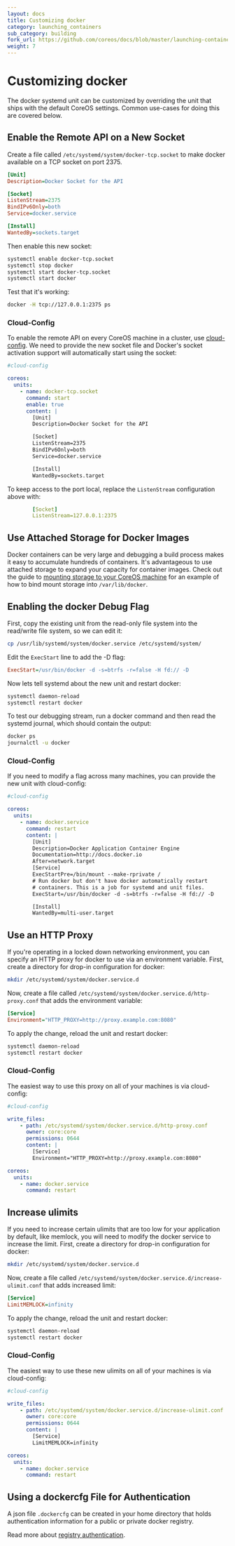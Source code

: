 ```yaml
---
layout: docs
title: Customizing docker
category: launching_containers
sub_category: building
fork_url: https://github.com/coreos/docs/blob/master/launching-containers/building/customizing-docker/index.md
weight: 7
---
```


# Customizing docker

The docker systemd unit can be customized by overriding the unit that ships with the default CoreOS settings. Common use-cases for doing this are covered below.

## Enable the Remote API on a New Socket

Create a file called `/etc/systemd/system/docker-tcp.socket` to make docker available on a TCP socket on port 2375.

```ini
[Unit]
Description=Docker Socket for the API

[Socket]
ListenStream=2375
BindIPv6Only=both
Service=docker.service

[Install]
WantedBy=sockets.target
```

Then enable this new socket:

```sh
systemctl enable docker-tcp.socket
systemctl stop docker
systemctl start docker-tcp.socket
systemctl start docker
```

Test that it's working:

```sh
docker -H tcp://127.0.0.1:2375 ps
```

### Cloud-Config

To enable the remote API on every CoreOS machine in a cluster, use [cloud-config]({{site.baseurl}}/docs/cluster-management/setup/cloudinit-cloud-config). We need to provide the new socket file and Docker's socket activation support will automatically start using the socket:

```yaml
#cloud-config

coreos:
  units:
    - name: docker-tcp.socket
      command: start
      enable: true
      content: |
        [Unit]
        Description=Docker Socket for the API

        [Socket]
        ListenStream=2375
        BindIPv6Only=both
        Service=docker.service

        [Install]
        WantedBy=sockets.target
```

To keep access to the port local, replace the `ListenStream` configuration above with:

```yaml
        [Socket]
        ListenStream=127.0.0.1:2375
```

## Use Attached Storage for Docker Images

Docker containers can be very large and debugging a build process makes it easy to accumulate hundreds of containers. It's advantageous to use attached storage to expand your capacity for container images. Check out the guide to [mounting storage to your CoreOS machine]({{site.baseurl}}/docs/cluster-management/setup/mounting-storage/#use-attached-storage-for-docker) for an example of how to bind mount storage into `/var/lib/docker`.

## Enabling the docker Debug Flag

First, copy the existing unit from the read-only file system into the read/write file system, so we can edit it:

```sh
cp /usr/lib/systemd/system/docker.service /etc/systemd/system/
```

Edit the `ExecStart` line to add the -D flag:

```ini
ExecStart=/usr/bin/docker -d -s=btrfs -r=false -H fd:// -D
```

Now lets tell systemd about the new unit and restart docker:

```sh
systemctl daemon-reload
systemctl restart docker
```

To test our debugging stream, run a docker command and then read the systemd journal, which should contain the output:

```sh
docker ps
journalctl -u docker
```

### Cloud-Config

If you need to modify a flag across many machines, you can provide the new unit with cloud-config:

```yaml
#cloud-config

coreos:
  units:
    - name: docker.service
      command: restart
      content: |
        [Unit]
        Description=Docker Application Container Engine 
        Documentation=http://docs.docker.io
        After=network.target
        [Service]
        ExecStartPre=/bin/mount --make-rprivate /
        # Run docker but don't have docker automatically restart
        # containers. This is a job for systemd and unit files.
        ExecStart=/usr/bin/docker -d -s=btrfs -r=false -H fd:// -D

        [Install]
        WantedBy=multi-user.target
```

## Use an HTTP Proxy

If you're operating in a locked down networking environment, you can specify an HTTP proxy for docker to use via an environment variable. First, create a directory for drop-in configuration for docker:

```sh
mkdir /etc/systemd/system/docker.service.d
```

Now, create a file called `/etc/systemd/system/docker.service.d/http-proxy.conf` that adds the environment variable:

```ini
[Service]
Environment="HTTP_PROXY=http://proxy.example.com:8080"
```

To apply the change, reload the unit and restart docker:

```sh
systemctl daemon-reload
systemctl restart docker
```

### Cloud-Config

The easiest way to use this proxy on all of your machines is via cloud-config:

```yaml
#cloud-config

write_files:
    - path: /etc/systemd/system/docker.service.d/http-proxy.conf
      owner: core:core
      permissions: 0644
      content: |
        [Service]
        Environment="HTTP_PROXY=http://proxy.example.com:8080"

coreos:
  units:
    - name: docker.service
      command: restart
```

## Increase ulimits

If you need to increase certain ulimits that are too low for your application by default, like memlock, you will need to modify the docker service to increase the limit. First, create a directory for drop-in configuration for docker:

```sh
mkdir /etc/systemd/system/docker.service.d
```

Now, create a file called `/etc/systemd/system/docker.service.d/increase-ulimit.conf` that adds increased limit:

```ini
[Service]
LimitMEMLOCK=infinity
```

To apply the change, reload the unit and restart docker:

```sh
systemctl daemon-reload
systemctl restart docker
```

### Cloud-Config

The easiest way to use these new ulimits on all of your machines is via cloud-config:

```yaml
#cloud-config

write_files:
    - path: /etc/systemd/system/docker.service.d/increase-ulimit.conf
      owner: core:core
      permissions: 0644
      content: |
        [Service]
        LimitMEMLOCK=infinity

coreos:
  units:
    - name: docker.service
      command: restart
```


## Using a dockercfg File for Authentication

A json file `.dockercfg` can be created in your home directory that holds authentication information for a public or private docker registry.

Read more about [registry authentication]({{site.baseurl}}/docs/launching-containers/building/registry-authentication).
